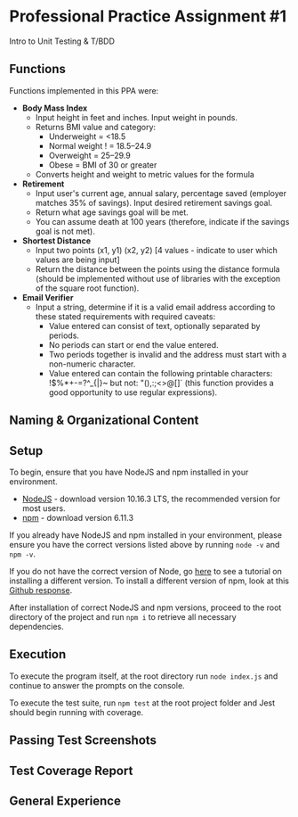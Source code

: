 # Professional Practice Assignment #1
Intro to Unit Testing &amp; T/BDD

## Functions
Functions implemented in this PPA were:
 - **Body Mass Index**
    - Input height in feet and inches. Input weight in pounds.
    - Returns BMI value and category: 
        - Underweight = <18.5
        - Normal weight ! = 18.5–24.9
        - Overweight = 25–29.9
        - Obese = BMI of 30 or greater 
    - Converts height and weight to metric values for the formula
 - **Retirement**
    - Input user's current age, annual salary, percentage saved (employer matches 35% of savings). Input desired retirement savings goal.
    - Return what age savings goal will be met.
    - You can assume death at 100 years (therefore, indicate if the savings goal is not met).
 - **Shortest Distance**
    - Input two points (x1, y1) (x2, y2) [4 values - indicate to user which values are being input]
    - Return the distance between the points using the distance formula (should be implemented without use of libraries with the exception of the square root function).
 - **Email Verifier**
    - Input a string, determine if it is a valid email address according to these stated requirements with required caveats:
        - Value entered can consist of text, optionally separated by periods. 
        - No periods can start or end the value entered.
        - Two periods together is invalid and the address must start with a non-numeric character.
        - Value entered can contain the following printable characters: !$%*+-=?^_{|}~ but not: "(),:;<>@[\]` (this function provides a good opportunity to use regular expressions).

## Naming & Organizational Content


## Setup
To begin, ensure that you have NodeJS and npm installed in your environment.
 - [NodeJS](https://nodejs.org/en/) - download version 10.16.3 LTS, the recommended version for most users.
 - [npm](https://www.npmjs.com/get-npm) - download version 6.11.3

If you already have NodeJS and npm installed in your environment, please ensure you have the correct versions listed above by running `node -v` and `npm -v`.

If you do not have the correct version of Node, go [here](https://www.hostingadvice.com/how-to/update-node-js-latest-version/) to see a tutorial on installing a different version. To install a different version of npm, look at this [Github response](https://github.com/tj/n/issues/484).

After installation of correct NodeJS and npm versions, proceed to the root directory of the project and run `npm i` to retrieve all necessary dependencies.

## Execution
To execute the program itself, at the root directory run `node index.js` and continue to answer the prompts on the console.

To execute the test suite, run `npm test` at the root project folder and Jest should begin running with coverage.

## Passing Test Screenshots

## Test Coverage Report

## General Experience
